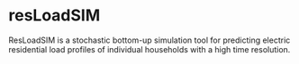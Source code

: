 # resLoadSIM
ResLoadSIM is a stochastic bottom-up simulation tool for predicting electric residential load profiles of individual households with a high time resolution.
